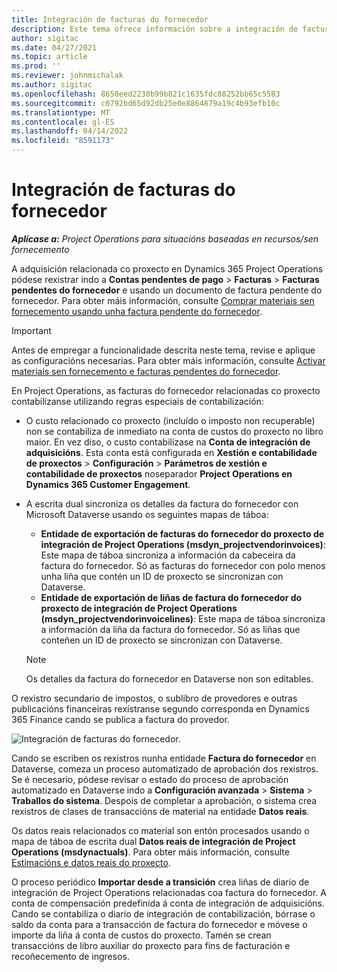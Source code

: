 ```yaml
---
title: Integración de facturas do fornecedor
description: Este tema ofrece información sobre a integración de facturas do fornecedor en Project Operations.
author: sigitac
ms.date: 04/27/2021
ms.topic: article
ms.prod: ''
ms.reviewer: johnmichalak
ms.author: sigitac
ms.openlocfilehash: 8650eed2230b99b821c1635fdc88252bb65c5583
ms.sourcegitcommit: c0792bd65d92db25e0e8864879a19c4b93efb10c
ms.translationtype: MT
ms.contentlocale: gl-ES
ms.lasthandoff: 04/14/2022
ms.locfileid: "8591173"
---
```

# <a name="vendor-invoice-integration"></a>Integración de facturas do fornecedor

_**Aplícase a:** Project Operations para situacións baseadas en recursos/sen fornecemento_

A adquisición relacionada co proxecto en Dynamics 365 Project Operations pódese rexistrar indo a **Contas pendentes de pago** > **Facturas** > **Facturas pendentes do fornecedor** e usando un documento de factura pendente do fornecedor. Para obter máis información, consulte [Comprar materiais sen fornecemento usando unha factura pendente do fornecedor](../procurement/pending-vendor-invoices.md).

> [!IMPORTANT]
> Antes de empregar a funcionalidade descrita neste tema, revise e aplique as configuracións necesarias. Para obter máis información, consulte [Activar materiais sen fornecemento e facturas pendentes do fornecedor](../procurement/configure-materials-nonstocked.md).

En Project Operations, as facturas do fornecedor relacionadas co proxecto contabilízanse utilizando regras especiais de contabilización:

- O custo relacionado co proxecto (incluído o imposto non recuperable) non se contabiliza de inmediato na conta de custos do proxecto no libro maior. En vez diso, o custo contabilízase na **Conta de integración de adquisicións**. Esta conta está configurada en **Xestión e contabilidade de proxectos** > **Configuración** > **Parámetros de xestión e contabilidade de proxectos** noseparador **Project Operations en Dynamics 365 Customer Engagement**.
- A escrita dual sincroniza os detalles da factura do fornecedor con Microsoft Dataverse usando os seguintes mapas de táboa:

     - **Entidade de exportación de facturas do fornecedor do proxecto de integración de Project Operations (msdyn_projectvendorinvoices)**: Este mapa de táboa sincroniza a información da cabeceira da factura do fornecedor. Só as facturas do fornecedor con polo menos unha liña que contén un ID de proxecto se sincronizan con Dataverse.
     - **Entidade de exportación de liñas de factura do fornecedor do proxecto de integración de Project Operations (msdyn_projectvendorinvoicelines)**: Este mapa de táboa sincroniza a información da liña da factura do fornecedor. Só as liñas que conteñen un ID de proxecto se sincronizan con Dataverse.

     > [!NOTE]
     > Os detalles da factura do fornecedor en Dataverse non son editables.

O rexistro secundario de impostos, o sublibro de provedores e outras publicacións financeiras rexístranse segundo corresponda en Dynamics 365 Finance cando se publica a factura do provedor.

![Integración de facturas do fornecedor.](media/DW7VendorInvoice.png)

Cando se escriben os rexistros nunha entidade **Factura do fornecedor** en Dataverse, comeza un proceso automatizado de aprobación dos rexistros. Se é necesario, pódese revisar o estado do proceso de aprobación automatizado en Dataverse indo a **Configuración avanzada** > **Sistema** > **Traballos do sistema**. Despois de completar a aprobación, o sistema crea rexistros de clases de transaccións de material na entidade **Datos reais**.

Os datos reais relacionados co material son entón procesados usando o mapa de táboa de escrita dual **Datos reais de integración de Project Operations (msdynactuals)**. Para obter máis información, consulte [Estimacións e datos reais do proxecto](resource-dual-write-estimates-actuals.md).

O proceso periódico **Importar desde a transición** crea liñas de diario de integración de Project Operations relacionadas coa factura do fornecedor. A conta de compensación predefinida á conta de integración de adquisicións. Cando se contabiliza o diario de integración de contabilización, bórrase o saldo da conta para a transacción de factura do fornecedor e móvese o importe da liña á conta de custos do proxecto. Tamén se crean transaccións de libro auxiliar do proxecto para fins de facturación e recoñecemento de ingresos.
